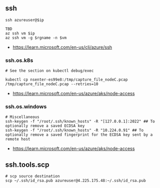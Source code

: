 ## ssh

```
ssh azureuser@$ip

TBD
az ssh vm $ip
az ssh vm -g $rgname -n $vm
```

- https://learn.microsoft.com/en-us/cli/azure/ssh

### ssh.os.k8s

```
# See the section on kubectl debug/exec

kubectl cp nsenter-es99e8:/tmp/capture_file_nodeC.pcap /tmp/capture_file_nodeC.pcap --retries=10
```

- https://learn.microsoft.com/en-us/azure/aks/node-access

### ssh.os.windows

```
# Miscellaneous
ssh-keygen -f "/root/.ssh/known_hosts" -R "[127.0.0.1]:2022" ## To optionally remove a saved ECDSA key
ssh-keygen -f "/root/.ssh/known_hosts" -R "10.224.0.91" ## To optionally remove a saved fingerprint for the ECDSA key sent by a remote host
```

- https://learn.microsoft.com/en-us/azure/aks/node-access

## ssh.tools.scp

```
# scp source destination
scp ~/.ssh/id_rsa.pub azureuser@4.225.175.48:~/.ssh/id_rsa.pub
```

